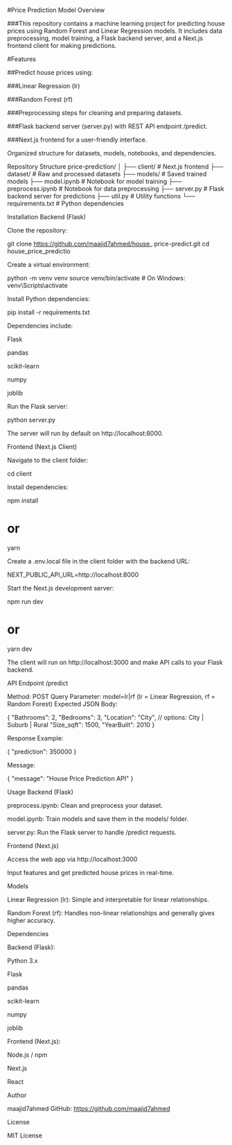 #Price Prediction Model
Overview

###This repository contains a machine learning project for predicting house prices using Random Forest and Linear Regression models. It includes data preprocessing, model training, a Flask backend server, and a Next.js frontend client for making predictions.

#Features

##Predict house prices using:

###Linear Regression (lr)

###Random Forest (rf)

###Preprocessing steps for cleaning and preparing datasets.

###Flask backend server (server.py) with REST API endpoint /predict.

###Next.js frontend for a user-friendly interface.

Organized structure for datasets, models, notebooks, and dependencies.

Repository Structure
price-prediction/
│
├── client/                 # Next.js frontend
├── dataset/                # Raw and processed datasets
├── models/                 # Saved trained models
├── model.ipynb             # Notebook for model training
├── preprocess.ipynb        # Notebook for data preprocessing
├── server.py               # Flask backend server for predictions
├── util.py                 # Utility functions
└── requirements.txt        # Python dependencies

Installation
Backend (Flask)

Clone the repository:

git clone https://github.com/maajid7ahmed/house_ price-predict.git
cd house_price_predictio


Create a virtual environment:

python -m venv venv
source venv/bin/activate   # On Windows: venv\Scripts\activate


Install Python dependencies:

pip install -r requirements.txt


Dependencies include:

Flask

pandas

scikit-learn

numpy

joblib

Run the Flask server:

python server.py


The server will run by default on http://localhost:8000.

Frontend (Next.js Client)

Navigate to the client folder:

cd client


Install dependencies:

npm install
# or
yarn


Create a .env.local file in the client folder with the backend URL:

NEXT_PUBLIC_API_URL=http://localhost:8000


Start the Next.js development server:

npm run dev
# or
yarn dev


The client will run on http://localhost:3000 and make API calls to your Flask backend.

API Endpoint
/predict

Method: POST
Query Parameter: model=lr|rf (lr = Linear Regression, rf = Random Forest)
Expected JSON Body:

{
  "Bathrooms": 2,
  "Bedrooms": 3,
  "Location": "City",      // options: City | Suburb | Rural
  "Size_sqft": 1500,
  "YearBuilt": 2010
}


Response Example:

{
  "prediction": 350000
}


Message:

{
  "message": "House Price Prediction API"
}

Usage
Backend (Flask)

preprocess.ipynb: Clean and preprocess your dataset.

model.ipynb: Train models and save them in the models/ folder.

server.py: Run the Flask server to handle /predict requests.

Frontend (Next.js)

Access the web app via http://localhost:3000

Input features and get predicted house prices in real-time.

Models

Linear Regression (lr): Simple and interpretable for linear relationships.

Random Forest (rf): Handles non-linear relationships and generally gives higher accuracy.

Dependencies

Backend (Flask):

Python 3.x

Flask

pandas

scikit-learn

numpy

joblib

Frontend (Next.js):

Node.js / npm

Next.js

React

Author

maajid7ahmed
GitHub: https://github.com/maajid7ahmed

License

MIT License

